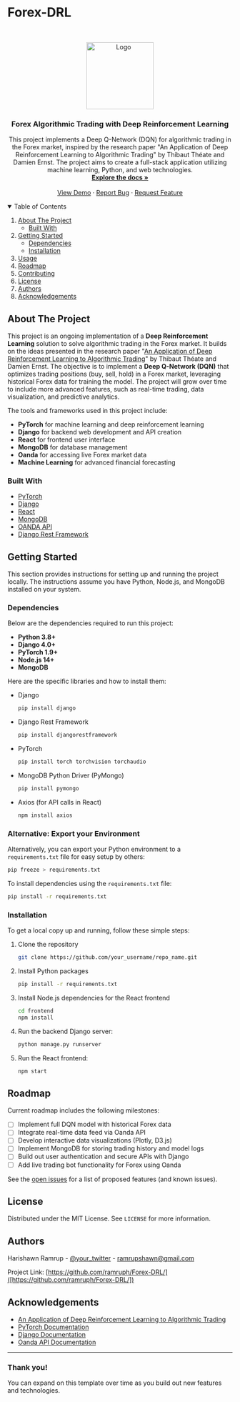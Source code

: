 # Forex-DRL

<!-- PROJECT LOGO -->
<br />
<p align="center">
  <a href="https://github.com/your_username/repo_name">
    <img src="images/gators.jpg" alt="Logo" width="150" height="150">
  </a>

  <h3 align="center">Forex Algorithmic Trading with Deep Reinforcement Learning</h3>

  <p align="center">
    This project implements a Deep Q-Network (DQN) for algorithmic trading in the Forex market, inspired by the research paper "An Application of Deep Reinforcement Learning to Algorithmic Trading" by Thibaut Théate and Damien Ernst. The project aims to create a full-stack application utilizing machine learning, Python, and web technologies.
    <br />
    <a href="https://github.com/your_username/repo_name/docs.txt"><strong>Explore the docs »</strong></a>
    <br />
    <br />
    <a href="#usage">View Demo</a>
    ·
    <a href="https://github.com/your_username/repo_name/issues">Report Bug</a>
    ·
    <a href="https://github.com/your_username/repo_name/issues">Request Feature</a>
  </p>
</p>

<!-- TABLE OF CONTENTS -->
<details open="open">
  <summary>Table of Contents</summary>
  <ol>
    <li>
      <a href="#about-the-project">About The Project</a>
      <ul>
        <li><a href="#built-with">Built With</a></li>
      </ul>
    </li>
    <li>
      <a href="#getting-started">Getting Started</a>
      <ul>
        <li><a href="#dependencies">Dependencies</a></li>
        <li><a href="#installation">Installation</a></li>
      </ul>
    </li>
    <li><a href="#usage">Usage</a></li>
    <li><a href="#roadmap">Roadmap</a></li>
    <li><a href="#contributing">Contributing</a></li>
    <li><a href="#license">License</a></li>
    <li><a href="#authors">Authors</a></li>
    <li><a href="#acknowledgements">Acknowledgements</a></li>
  </ol>
</details>

<!-- ABOUT THE PROJECT -->
## About The Project

This project is an ongoing implementation of a **Deep Reinforcement Learning** solution to solve algorithmic trading in the Forex market. It builds on the ideas presented in the research paper "[An Application of Deep Reinforcement Learning to Algorithmic Trading](https://arxiv.org/abs/2004.06627)" by Thibaut Théate and Damien Ernst. The objective is to implement a **Deep Q-Network (DQN)** that optimizes trading positions (buy, sell, hold) in a Forex market, leveraging historical Forex data for training the model. The project will grow over time to include more advanced features, such as real-time trading, data visualization, and predictive analytics.

The tools and frameworks used in this project include:
- **PyTorch** for machine learning and deep reinforcement learning
- **Django** for backend web development and API creation
- **React** for frontend user interface
- **MongoDB** for database management
- **Oanda** for accessing live Forex market data
- **Machine Learning** for advanced financial forecasting

### Built With
* [PyTorch](https://pytorch.org/)
* [Django](https://www.djangoproject.com/)
* [React](https://reactjs.org/)
* [MongoDB](https://www.mongodb.com/)
* [OANDA API](https://www.oanda.com/)
* [Django Rest Framework](https://www.django-rest-framework.org/)

<!-- GETTING STARTED -->
## Getting Started

This section provides instructions for setting up and running the project locally. The instructions assume you have Python, Node.js, and MongoDB installed on your system.

### Dependencies

Below are the dependencies required to run this project:
- **Python 3.8+**
- **Django 4.0+**
- **PyTorch 1.9+**
- **Node.js 14+**
- **MongoDB**

Here are the specific libraries and how to install them:

* Django
  ```sh
  pip install django
  ```
* Django Rest Framework
  ```sh
  pip install djangorestframework
  ```
* PyTorch
  ```sh
  pip install torch torchvision torchaudio
  ```
* MongoDB Python Driver (PyMongo)
  ```sh
  pip install pymongo
  ```
* Axios (for API calls in React)
  ```sh
  npm install axios
  ```

### Alternative: Export your Environment

Alternatively, you can export your Python environment to a `requirements.txt` file for easy setup by others:

```sh
pip freeze > requirements.txt
```

To install dependencies using the `requirements.txt` file:

```sh
pip install -r requirements.txt
```

### Installation

To get a local copy up and running, follow these simple steps:

1. Clone the repository
   ```sh
   git clone https://github.com/your_username/repo_name.git
   ```
2. Install Python packages
   ```sh
   pip install -r requirements.txt
   ```
3. Install Node.js dependencies for the React frontend
   ```sh
   cd frontend
   npm install
   ```
4. Run the backend Django server:
   ```sh
   python manage.py runserver
   ```
5. Run the React frontend:
   ```sh
   npm start
   ```



<!-- ROADMAP -->
## Roadmap

Current roadmap includes the following milestones:
- [ ] Implement full DQN model with historical Forex data
- [ ] Integrate real-time data feed via Oanda API
- [ ] Develop interactive data visualizations (Plotly, D3.js)
- [ ] Implement MongoDB for storing trading history and model logs
- [ ] Build out user authentication and secure APIs with Django
- [ ] Add live trading bot functionality for Forex using Oanda

See the [open issues](https://github.com/your_username/repo_name/issues) for a list of proposed features (and known issues).



<!-- LICENSE -->
## License

Distributed under the MIT License. See `LICENSE` for more information.

<!-- Authors -->
## Authors

Harishawn Ramrup - [@your_twitter](https://twitter.com/your_username) - ramrupshawn@gmail.com

Project Link: [https://github.com/ramruph/Forex-DRL/]([https://github.com/ramruph/Forex-DRL/])

<!-- ACKNOWLEDGEMENTS -->
## Acknowledgements

* [An Application of Deep Reinforcement Learning to Algorithmic Trading](https://arxiv.org/abs/2004.06627)
* [PyTorch Documentation](https://pytorch.org/docs/)
* [Django Documentation](https://docs.djangoproject.com/en/stable/)
* [Oanda API Documentation](https://developer.oanda.com/rest-live-v20/introduction/)

---

### Thank you!

You can expand on this template over time as you build out new features and technologies.
